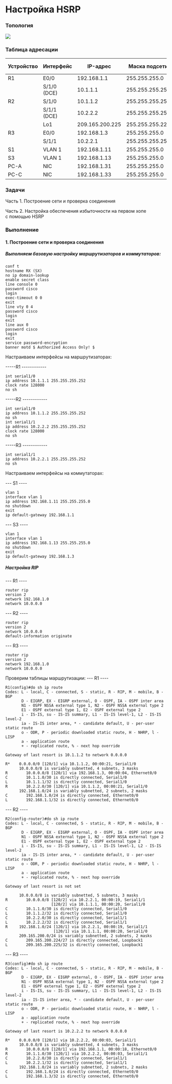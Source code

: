 # Настройка HSRP

### Топология
![](eve.png)

### Таблица адресации
|Устройство|Интерфейс    |IP-адрес     |Маска подсети  |Шлюз по умолчанию|
|----------|-------------|-------------|---------------|-|
|R1        |E0/0         |192.168.1.1  |255.255.255.0  |-|
|          |S/1/0 (DCE)  |10.1.1.1     |255.255.255.252|-|
|R2        |S/1/0        |10.1.1.2     |255.255.255.252|-|
|          |S/1/1 (DCE)  |10.2.2.2     |255.255.255.252|-|
|          |Lo1          |209.165.200.225|255.255.255.224|-|
|R3        |E0/0         |192.168.1.3  |255.255.255.0  |-|
|          |S/1/1        |10.2.2.1     |255.255.255.252|-|
|S1        |VLAN 1       |192.168.1.11 |255.255.255.0  |192.168.1.1|
|S3        |VLAN 1       |192.168.1.13 |255.255.255.0  |192.168.1.3|
|PC-A      |NIC          |192.168.1.31 |255.255.255.0  |192.168.1.1|
|PC-C      |NIC          |192.168.1.33 |255.255.255.0  |192.168.1.3|

### Задачи
Часть 1. Построение сети и проверка соединения

Часть 2. Настройка обеспечения избыточности на первом хопе с помощью HSRP

### Выполнение

#### 1. Построение сети и проверка соединения
##### Выполняем базовую настройку маршрутизаторов и коммутаторов:
```
conf t
hostname RX (SX)
no ip domain-lookup
enable secret class
line console 0
password cisco
login
exec-timeout 0 0
exit
line vty 0 4
password cisco
login
exit
line aux 0
password cisco
login
exit
service password-encryption
banner motd $ Authorized Access Only! $
```

Настраиваем интерфейсы на маршрутизаторах:

-----R1 ------------
```
int serial1/0 
ip address 10.1.1.1 255.255.255.252
clock rate 128000
no sh
```
-----R2 ------------
```
int serial1/0
ip address 10.1.1.2 255.255.255.252
no sh
int serial1/1
ip address 10.2.2.2 255.255.255.252
clock rate 128000
no sh
```
-----R3 ------------
```
int serial1/1 
ip address 10.2.2.1 255.255.255.252
no sh
```


Настраиваем интерфейсы на коммутаторах:

--- S1 ----
```
vlan 1
interface vlan 1
ip address 192.168.1.11 255.255.255.0
no shutdown
exit
ip default-gateway 192.168.1.1
```

--- S3 ----
```
vlan 1
interface vlan 1
ip address 192.168.1.13 255.255.255.0
no shutdown
exit
ip default-gateway 192.168.1.3
```

##### Настройка RIP
--- R1 ----
```
router rip
version 2
network 192.168.1.0
network 10.0.0.0
```

--- R2 ----
```
router rip
version 2
network 10.0.0.0
default-information originate
```

--- R3 ----
```
router rip
version 2
network 192.168.1.0
network 10.0.0.0
```

Проверим таблицы маршрутизации:
--- R1 ----
```
R1(config)#do sh ip route
Codes: L - local, C - connected, S - static, R - RIP, M - mobile, B - BGP
       D - EIGRP, EX - EIGRP external, O - OSPF, IA - OSPF inter area 
       N1 - OSPF NSSA external type 1, N2 - OSPF NSSA external type 2
       E1 - OSPF external type 1, E2 - OSPF external type 2
       i - IS-IS, su - IS-IS summary, L1 - IS-IS level-1, L2 - IS-IS level-2
       ia - IS-IS inter area, * - candidate default, U - per-user static route
       o - ODR, P - periodic downloaded static route, H - NHRP, l - LISP
       a - application route
       + - replicated route, % - next hop override

Gateway of last resort is 10.1.1.2 to network 0.0.0.0

R*    0.0.0.0/0 [120/1] via 10.1.1.2, 00:00:21, Serial1/0
      10.0.0.0/8 is variably subnetted, 4 subnets, 3 masks
R        10.0.0.0/8 [120/1] via 192.168.1.3, 00:00:04, Ethernet0/0
C        10.1.1.0/30 is directly connected, Serial1/0
L        10.1.1.1/32 is directly connected, Serial1/0
R        10.2.2.0/30 [120/1] via 10.1.1.2, 00:00:21, Serial1/0
      192.168.1.0/24 is variably subnetted, 2 subnets, 2 masks
C        192.168.1.0/24 is directly connected, Ethernet0/0
L        192.168.1.1/32 is directly connected, Ethernet0/0
```

--- R2 ----
```
R2(config-router)#do sh ip route               
Codes: L - local, C - connected, S - static, R - RIP, M - mobile, B - BGP
       D - EIGRP, EX - EIGRP external, O - OSPF, IA - OSPF inter area 
       N1 - OSPF NSSA external type 1, N2 - OSPF NSSA external type 2
       E1 - OSPF external type 1, E2 - OSPF external type 2
       i - IS-IS, su - IS-IS summary, L1 - IS-IS level-1, L2 - IS-IS level-2
       ia - IS-IS inter area, * - candidate default, U - per-user static route
       o - ODR, P - periodic downloaded static route, H - NHRP, l - LISP
       a - application route
       + - replicated route, % - next hop override

Gateway of last resort is not set

      10.0.0.0/8 is variably subnetted, 5 subnets, 3 masks
R        10.0.0.0/8 [120/2] via 10.2.2.1, 00:00:19, Serial1/1
                    [120/2] via 10.1.1.1, 00:00:20, Serial1/0
C        10.1.1.0/30 is directly connected, Serial1/0
L        10.1.1.2/32 is directly connected, Serial1/0
C        10.2.2.0/30 is directly connected, Serial1/1
L        10.2.2.2/32 is directly connected, Serial1/1
R     192.168.1.0/24 [120/1] via 10.2.2.1, 00:00:19, Serial1/1
                     [120/1] via 10.1.1.1, 00:00:20, Serial1/0
      209.165.200.0/24 is variably subnetted, 2 subnets, 2 masks
C        209.165.200.224/27 is directly connected, Loopback1
L        209.165.200.225/32 is directly connected, Loopback1
```

--- R3 ----
```
R3(config)#do sh ip route
Codes: L - local, C - connected, S - static, R - RIP, M - mobile, B - BGP
       D - EIGRP, EX - EIGRP external, O - OSPF, IA - OSPF inter area 
       N1 - OSPF NSSA external type 1, N2 - OSPF NSSA external type 2
       E1 - OSPF external type 1, E2 - OSPF external type 2
       i - IS-IS, su - IS-IS summary, L1 - IS-IS level-1, L2 - IS-IS level-2
       ia - IS-IS inter area, * - candidate default, U - per-user static route
       o - ODR, P - periodic downloaded static route, H - NHRP, l - LISP
       a - application route
       + - replicated route, % - next hop override

Gateway of last resort is 10.2.2.2 to network 0.0.0.0

R*    0.0.0.0/0 [120/1] via 10.2.2.2, 00:00:03, Serial1/1
      10.0.0.0/8 is variably subnetted, 4 subnets, 3 masks
R        10.0.0.0/8 [120/1] via 192.168.1.1, 00:00:18, Ethernet0/0
R        10.1.1.0/30 [120/1] via 10.2.2.2, 00:00:03, Serial1/1
C        10.2.2.0/30 is directly connected, Serial1/1
L        10.2.2.1/32 is directly connected, Serial1/1
      192.168.1.0/24 is variably subnetted, 2 subnets, 2 masks
C        192.168.1.0/24 is directly connected, Ethernet0/0
L        192.168.1.3/32 is directly connected, Ethernet0/0
```
